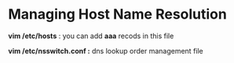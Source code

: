 # Managing Host Name Resolution

**vim /etc/hosts** : you can add **aaa** recods in this file

**vim /etc/nsswitch.conf :** dns lookup order management file

